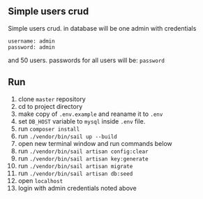 ## Simple users crud

Simple users crud. in database will be one admin with credentials

```
username: admin
password: admin
```

and 50 users. passwords for all users will be:
`password`

## Run

1. clone `master` repository
2. cd to project directory
3. make copy of `.env.example` and reaname it to `.env`
4. set `DB_HOST` variable to `mysql` inside `.env` file.
5. run `composer install`
6. run `./vendor/bin/sail up --build`
7. open new terminal window and run commands below
8. run `./vendor/bin/sail artisan config:clear`
9. run `./vendor/bin/sail artisan key:generate`
10. run `./vendor/bin/sail artisan migrate`
11. run `./vendor/bin/sail artisan db:seed`
12. open `localhost`
13. login with admin credentials noted above
